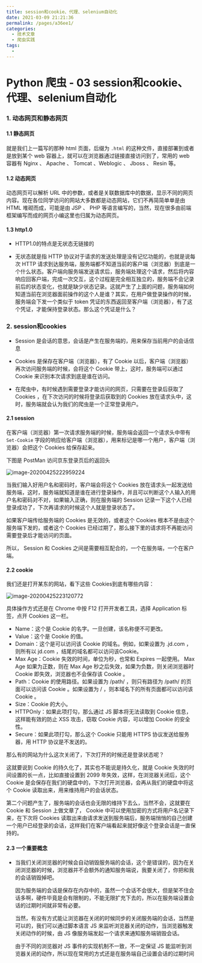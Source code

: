 ```yaml
---
title: session和cookie、代理、selenium自动化
date: 2021-03-09 21:21:36
permalink: /pages/a36ee1/
categories:
  - 技术文章
  - 爬虫实践
tags:
  - 
---
```


# Python 爬虫 - 03 session和cookie、代理、selenium自动化

### 1. 动态网页和静态网页

#### 1.1 静态网页

就是我们上一篇写的那种 html 页面，后缀为 `.html` 的这种文件，直接部署到或者是放到某个 web 容器上，就可以在浏览器通过链接直接访问到了，常用的 web 容器有 Nginx 、 Apache 、 Tomcat 、Weblogic 、 Jboss 、 Resin 等。

#### 1.2 动态网页

动态网页可以解析 URL 中的参数，或者是关联数据库中的数据，显示不同的网页内容。现在各位同学访问的网站大多数都是动态网站，它们不再简简单单是由 HTML 堆砌而成，可能是由 JSP 、 PHP 等语言编写的，当然，现在很多由前端框架编写而成的网页小编这里也归属为动态网页。

#### 1.3 http1.0

- HTTP1.0的特点是无状态无链接的

- 无状态就是指 HTTP 协议对于请求的发送处理是没有记忆功能的，也就是说每次 HTTP 请求到达服务端，服务端都不知道当前的客户端（浏览器）到底是一个什么状态。客户端向服务端发送请求后，服务端处理这个请求，然后将内容响应回客户端，完成一次交互，这个过程是完全相互独立的，服务端不会记录前后的状态变化，也就是缺少状态记录。这就产生了上面的问题，服务端如何知道当前在浏览器面前操作的这个人是谁？其实，在用户做登录操作的时候，服务端会下发一个类似于 token 凭证的东西返回至客户端（浏览器），有了这个凭证，才能保持登录状态。那么这个凭证是什么？

### 2. session和cookies

- Session 是会话的意思，会话是产生在服务端的，用来保存当前用户的会话信息
- Cookies 是保存在客户端（浏览器），有了 Cookie 以后，客户端（浏览器）再次访问服务端的时候，会将这个 Cookie 带上，这时，服务端可以通过 Cookie 来识别本次请求到底是谁在访问。

- 在爬虫中，有时候遇到需要登录才能访问的网页，只需要在登录后获取了 Cookies ，在下次访问的时候将登录后获取到的 Cookies 放在请求头中，这时，服务端就会认为我们的爬虫是一个正常登录用户。

#### 2.1 session

在客户端（浏览器）第一次请求服务端的时候，服务端会返回一个请求头中带有 `Set-Cookie` 字段的响应给客户端（浏览器），用来标记是哪一个用户，客户端（浏览器）会把这个 Cookies 给保存起来。

下图是 PostMan 访问京东登录页后的返回头

![image-20200425222959224](https://muyun-blog-pic.oss-cn-shanghai.aliyuncs.com/picgo/image-20200425222959224.png#vwid=954&vhei=563)

当我们输入好用户名和密码时，客户端会将这个 Cookies 放在请求头一起发送给服务端，这时，服务端就知道是谁在进行登录操作，并且可以判断这个人输入的用户名和密码对不对，如果输入正确，则在服务端的 Session 记录一下这个人已经登录成功了，下次再请求的时候这个人就是登录状态了。

如果客户端传给服务端的 Cookies 是无效的，或者这个 Cookies 根本不是由这个服务端下发的，或者这个 Cookies 已经过期了，那么接下里的请求将不再能访问需要登录后才能访问的页面。

所以， Session 和 Cookies 之间是需要相互配合的，一个在服务端，一个在客户端。

#### 2.2 cookie

我们还是打开某东的网站，看下这些 Cookies到底有哪些内容：

![image-20200425223120772](https://muyun-blog-pic.oss-cn-shanghai.aliyuncs.com/picgo/image-20200425223120772.png#vwid=1904&vhei=457)

具体操作方式还是在 Chrome 中按 F12 打开开发者工具，选择 Application 标签，点开 Cookies 这一栏。

- Name：这个是 Cookie 的名字。一旦创建，该名称便不可更改。
- Value：这个是 Cookie 的值。
- Domain：这个是可以访问该 Cookie 的域名。例如，如果设置为 .jd.com ，则所有以 jd.com ，结尾的域名都可以访问该Cookie。
- Max Age：Cookie 失效的时间，单位为秒，也常和 Expires 一起使用。 Max Age 如果为正数，则在 Max Age 秒之后失效，如果为负数，则关闭浏览器时 Cookie 即失效，浏览器也不会保存该 Cookie 。
- Path：Cookie 的使用路径。如果设置为 /path/ ，则只有路径为 /path/ 的页面可以访问该 Cookie 。如果设置为 / ，则本域名下的所有页面都可以访问该 Cookie 。
- Size：Cookie 的大小。
- HTTPOnly：如果此项打勾，那么通过 JS 脚本将无法读取到 Cookie 信息，这样能有效的防止 XSS 攻击，窃取 Cookie 内容，可以增加 Cookie 的安全性。
- Secure：如果此项打勾，那么这个 Cookie 只能用 HTTPS 协议发送给服务器，用 HTTP 协议是不发送的。

那么有的网站为什么这次关闭了，下次打开的时候还是登录状态呢？

这就要说到 Cookie 的持久化了，其实也不能说是持久化，就是 Cookie 失效的时间设置的长一点，比如直接设置到 2099 年失效，这样，在浏览器关闭后，这个 Cookie 是会保存在我们的硬盘中的，下次打开浏览器，会再从我们的硬盘中将这个 Cookie 读取出来，用来维持用户的会话状态。

第二个问题产生了，服务端的会话也会无限的维持下去么，当然不会，这就要在 Cookie 和 Session 上做文章了， Cookie 中可以使用加密的方式将用户名记录下来，在下次将 Cookies 读取出来由请求发送到服务端后，服务端悄悄的自己创建一个用户已经登录的会话，这样我们在客户端看起来就好像这个登录会话是一直保持的。

#### 2.3 一个重要概念

- 当我们关闭浏览器的时候会自动销毁服务端的会话，这个是错误的，因为在关闭浏览器的时候，浏览器并不会额外的通知服务端说，我要关闭了，你把和我的会话销毁掉吧。

  因为服务端的会话是保存在内存中的，虽然一个会话不会很大，但是架不住会话多啊，硬件毕竟是会有限制的，不能无限扩充下去的，所以在服务端设置会话的过期时间就非常有必要。

  当然，有没有方式能让浏览器在关闭的时候同步的关闭服务端的会话，当然是可以的，我们可以通过脚本语言 JS 来监听浏览器关闭的动作，当浏览器触发关闭动作的时候，由 JS 像服务端发起一个请求来通知服务端销毁会话。

  由于不同的浏览器对 JS 事件的实现机制不一致，不一定保证 JS 能监听到浏览器关闭的动作，所以现在常用的方式还是在服务端自己设置会话的过期时间